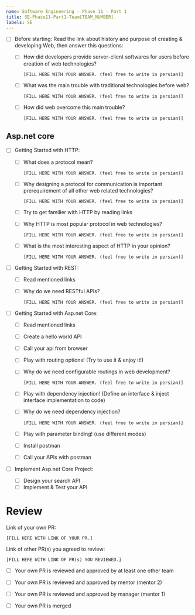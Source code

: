 ```yaml
---
name: Software Engineering - Phase 11 - Part 1
title: SE-Phase11-Part1-Team[TEAM_NUMBER]
labels: SE
---
```


-   [ ] Before starting: Read the link about history and purpose of creating & developing Web, then answer this questions:

    -   [ ] How did developers provide server-client softwares for users before creation of web technologies?

        `[FILL HERE WITH YOUR ANSWER. (feel free to write in persian)]`

    -   [ ] What was the main trouble with traditional technologies before web?

        `[FILL HERE WITH YOUR ANSWER. (feel free to write in persian)]`

    -   [ ] How did web overcome this main trouble?

        `[FILL HERE WITH YOUR ANSWER. (feel free to write in persian)]`

## Asp.net core

-   [ ] Getting Started with HTTP:

    -   [ ] What does a protocol mean?

        `[FILL HERE WITH YOUR ANSWER. (feel free to write in persian)]`

    -   [ ] Why designing a protocol for communication is important prerequirement of all other web related technologies?

        `[FILL HERE WITH YOUR ANSWER. (feel free to write in persian)]`

    -   [ ] Try to get familier with HTTP by reading links
    -   [ ] Why HTTP is most popular protocol in web technologies?

        `[FILL HERE WITH YOUR ANSWER. (feel free to write in persian)]`

    -   [ ] What is the most interesting aspect of HTTP in your opinion?

        `[FILL HERE WITH YOUR ANSWER. (feel free to write in persian)]`

-   [ ] Getting Started with REST:

    -   [ ] Read mentioned links
    -   [ ] Why do we need RESTful APIs?

        `[FILL HERE WITH YOUR ANSWER. (feel free to write in persian)]`

-   [ ] Getting Started with Asp.net Core:

    -   [ ] Read mentioned links
    -   [ ] Create a hello world API
    -   [ ] Call your api from browser
    -   [ ] Play with routing options! (Try to use it & enjoy it!)
    -   [ ] Why do we need configurable routings in web development?

        `[FILL HERE WITH YOUR ANSWER. (feel free to write in persian)]`

    -   [ ] Play with dependency injection! (Define an interface & inject interface implementation to code)
    -   [ ] Why do we need dependency injection?

        `[FILL HERE WITH YOUR ANSWER. (feel free to write in persian)]`

    -   [ ] Play with parameter binding! (use different modes)
    -   [ ] Install postman
    -   [ ] Call your APIs with postman

-   [ ] Implement Asp.net Core Project:
    -   [ ] Design your search API
    -   [ ] Implement & Test your API

# Review

Link of your own PR:

`[FILL HERE WITH LINK OF YOUR PR.]`

Link of other PR(s) you agreed to review:

`[FILL HERE WITH LINK OF PR(s) YOU REVIEWED.]`

-   [ ] Your own PR is reviewed and approved by at least one other team

-   [ ] Your own PR is reviewed and approved by mentor (mentor 2)

-   [ ] Your own PR is reviewed and approved by manager (mentor 1)

-   [ ] Your own PR is merged

